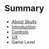 # Summary

* [About Skulls](README.md)
* [Introduction](introduction.md)
* [Controls](controls.md)
* [UX](ux.md)
* Game Level

